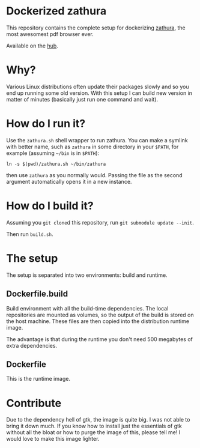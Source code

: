 # Dockerized zathura

This repository contains the complete setup for dockerizing [zathura](https://pwmt.org/projects/zathura/), the most awesomest pdf browser ever.

Available on the [hub](https://hub.docker.com/r/fuco1/zathura/).

# Why?

Various Linux distributions often update their packages slowly and so you end up running some old version.  With this setup I can build new version in matter of minutes (basically just run one command and wait).

# How do I run it?

Use the `zathura.sh` shell wrapper to run zathura.  You can make a symlink with better name, such as `zathura` in some directory in your `$PATH`, for example (assuming `~/bin` is in `$PATH`):

    ln -s $(pwd)/zathura.sh ~/bin/zathura

then use `zathura` as you normally would.  Passing the file as the second argument automatically opens it in a new instance.

# How do I build it?

Assuming you `git clone`d this repository, run `git submodule update --init`.

Then run `build.sh`.

# The setup

The setup is separated into two environments: build and runtime.

## Dockerfile.build

Build environment with all the build-time dependencies.  The local repositories are mounted as volumes, so the output of the build is stored on the host machine.  These files are then copied into the distribution runtime image.

The advantage is that during the runtime you don't need 500 megabytes of extra dependencies.

## Dockerfile

This is the runtime image.

# Contribute

Due to the dependency hell of gtk, the image is quite big.  I was not able to bring it down much.  If you know how to install just the essentials of gtk without all the bloat or how to purge the image of this, please tell me!  I would love to make this image lighter.
